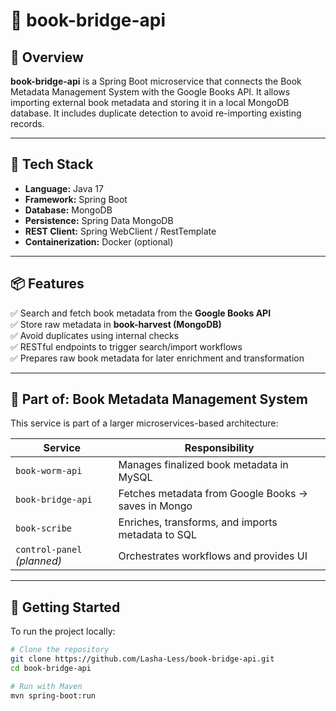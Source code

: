 # 🌉 book-bridge-api

## 🚀 Overview  
**book-bridge-api** is a Spring Boot microservice that connects the Book Metadata Management System with the Google Books API. 
It allows importing external book metadata and storing it in a local MongoDB database. It includes duplicate detection to avoid 
re-importing existing records.

---

## 🧱 Tech Stack  
- **Language:** Java 17  
- **Framework:** Spring Boot  
- **Database:** MongoDB  
- **Persistence:** Spring Data MongoDB  
- **REST Client:** Spring WebClient / RestTemplate  
- **Containerization:** Docker (optional)

---

## 📦 Features  
✅ Search and fetch book metadata from the **Google Books API**  
✅ Store raw metadata in **book-harvest (MongoDB)**  
✅ Avoid duplicates using internal checks  
✅ RESTful endpoints to trigger search/import workflows  
✅ Prepares raw book metadata for later enrichment and transformation

---

## 🧩 Part of: Book Metadata Management System

This service is part of a larger microservices-based architecture:

| Service          | Responsibility                                     |
|------------------|-----------------------------------------------------|
| `book-worm-api`  | Manages finalized book metadata in MySQL            |
| `book-bridge-api`| Fetches metadata from Google Books → saves in Mongo |
| `book-scribe`    | Enriches, transforms, and imports metadata to SQL   |
| `control-panel` *(planned)* | Orchestrates workflows and provides UI    |

---

## 🔧 Getting Started

To run the project locally:

```bash
# Clone the repository
git clone https://github.com/Lasha-Less/book-bridge-api.git
cd book-bridge-api

# Run with Maven
mvn spring-boot:run
